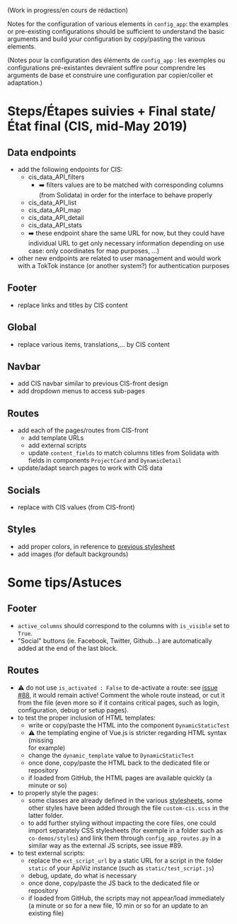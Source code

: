 (Work in progress/en cours de rédaction)

Notes for the configuration of various elements in `config_app`: the examples or pre-existing configurations should be sufficient to understand the basic arguments and build your configuration by copy/pasting the various elements.

(Notes pour la configuration des éléments de `config_app` : les exemples ou configurations pré-existantes devraient suffire pour comprendre les arguments de base et construire une configuration par copier/coller et adaptation.)

# Steps/Étapes suivies + Final state/État final (CIS, mid-May 2019)
## Data endpoints
- add the following endpoints for CIS:
  - cis_data_API_filters
    - :arrow_right: filters values are to be matched with corresponding columns (from Solidata) in order for the interface to behave properly
  - cis_data_API_list
  - cis_data_API_map
  - cis_data_API_detail
  - cis_data_API_stats
  - :arrow_right: these endpoint share the same URL for now, but they could have individual URL to get only necessary information depending on use case: only coordinates for map purposes, …)
- other new endpoints are related to user management and would work with a TokTok instance (or another system?) for authentication purposes

## Footer
- replace links and titles by CIS content

## Global
- replace various items, translations,… by CIS content

## Navbar
- add CIS navbar similar to previous CIS-front design
- add dropdown menus to access sub-pages

## Routes
- add each of the pages/routes from CIS-front
  - add template URLs
  - add external scripts
  - update `content_fields` to match columns titles from Solidata with fields in components `ProjectCard` and `DynamicDetail`
- update/adapt search pages to work with CIS data

## Socials
- replace with CIS values (from CIS-front)

## Styles
- add proper colors, in reference to [previous stylesheet](https://github.com/entrepreneur-interet-general/CIS-front/blob/master/cis/app/frontend/styles/cis-colors.scss)
- add images (for default backgrounds)

# Some tips/Astuces
## Footer
- `active_columns` should correspond to the columns with `is_visible` set to `True`.
- "Social" buttons (ie. Facebook, Twitter, Github…) are automatically added at the end of the last block.

## Routes
- :warning: do not use `is_activated : False` to de-activate a route: see [issue #88](https://github.com/co-demos/ApiViz/issues/88), it would remain active! Comment the whole route instead, or cut it from the file (even more so if it contains critical pages, such as login, configuration, debug or setup pages).
- to test the proper inclusion of HTML templates:
  - write or copy/paste the HTML into the component `DynamicStaticTest`
  - :warning: the templating engine of Vue.js is stricter regarding HTML syntax (missing </li> for example)
  - change the `dynamic_template` value to `DynamicStaticTest`
  - once done, copy/paste the HTML back to the dedicated file or repository
  - if loaded from GitHub, the HTML pages are available quickly (a minute or so)
- to properly style the pages:
  - some classes are already defined in the various [stylesheets](https://github.com/co-demos/ApiViz/tree/c_cis/backend/frontend/styles), some other styles have been added through the file `custom-cis.scss` in the latter folder.
  - to add further styling without impacting the core files, one could import separately CSS stylesheets (for exemple in a folder such as `co-demos/styles`) and link them through `config_app_routes.py` in a similar way as the external JS scripts, see issue #89.
- to test external scripts:
  - replace the `ext_script_url` by a static URL for a script in the folder `static` of your ApiViz instance (such as `static/test_script.js`)
  - debug, update, do what is necessary
  - once done, copy/paste the JS back to the dedicated file or repository
  - if loaded from GitHub, the scripts may not appear/load immediately (a minute or so for a new file, 10 min or so for an update to an existing file)
